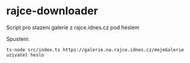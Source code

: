 # rajce-downloader
Script pro stazeni galerie z rajce.idnes.cz pod heslem

Spusteni:

`ts-node src/index.ts https://galerie.na.rajce.idnes.cz/mojeGalerie uzivatel heslo`

